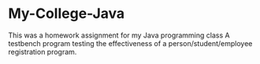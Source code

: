 # My-College-Java
This was a homework assignment for my Java programming class
A testbench program testing the effectiveness of a person/student/employee registration program.
